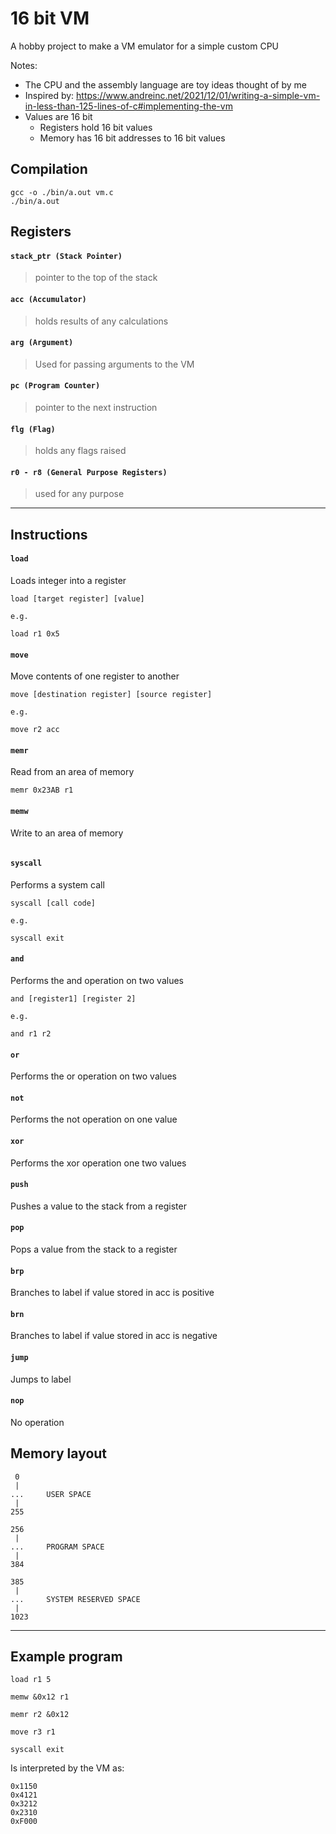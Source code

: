 # 16 bit VM

A hobby project to make a VM emulator for a simple custom CPU

Notes:
- The CPU and the assembly language are toy ideas thought of by me
- Inspired by: https://www.andreinc.net/2021/12/01/writing-a-simple-vm-in-less-than-125-lines-of-c#implementing-the-vm
- Values are 16 bit
  - Registers hold 16 bit values
  - Memory has 16 bit addresses to 16 bit values

## Compilation

``` 
gcc -o ./bin/a.out vm.c
./bin/a.out
```

## Registers
#### `stack_ptr (Stack Pointer)`
> pointer to the top of the stack

#### `acc (Accumulator)`
> holds results of any calculations

#### `arg (Argument)`
> Used for passing arguments to the VM

#### `pc (Program Counter)`
> pointer to the next instruction

#### `flg (Flag)`
> holds any flags raised

#### `r0 - r8 (General Purpose Registers)`
> used for any purpose

---
## Instructions
#### `load`
Loads integer into a register
```
load [target register] [value]

e.g.

load r1 0x5
```

#### `move`
Move contents of one register to another
```
move [destination register] [source register]

e.g.

move r2 acc
```

#### `memr`
Read from an area of memory
```
memr 0x23AB r1
```

#### `memw`
Write to an area of memory
```

```

#### `syscall`
Performs a system call
```
syscall [call code]

e.g.

syscall exit
```

#### `and`
Performs the and operation on two values
```
and [register1] [register 2]

e.g.

and r1 r2
```

#### `or`
Performs the or operation on two values

#### `not`
Performs the not operation on one value

#### `xor`
Performs the xor operation one two values

#### `push`
Pushes a value to the stack from a register

#### `pop`
Pops a value from the stack to a register

#### `brp`
Branches to label if value stored in acc is positive

#### `brn`
Branches to label if value stored in acc is negative

#### `jump`
Jumps to label

#### `nop`
No operation

## Memory layout
     0 
     |
    ...     USER SPACE
     |
    255 

    256
     | 
    ...     PROGRAM SPACE
     |
    384

    385
     |
    ...     SYSTEM RESERVED SPACE
     |
    1023

---
## Example program
```
load r1 5

memw &0x12 r1

memr r2 &0x12

move r3 r1

syscall exit
```
Is interpreted by the VM as:

```
0x1150
0x4121
0x3212
0x2310
0xF000
```